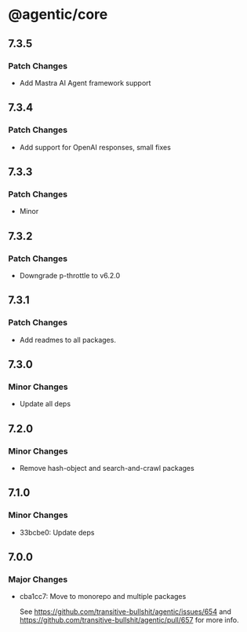 # @agentic/core

## 7.3.5

### Patch Changes

- Add Mastra AI Agent framework support

## 7.3.4

### Patch Changes

- Add support for OpenAI responses, small fixes

## 7.3.3

### Patch Changes

- Minor

## 7.3.2

### Patch Changes

- Downgrade p-throttle to v6.2.0

## 7.3.1

### Patch Changes

- Add readmes to all packages.

## 7.3.0

### Minor Changes

- Update all deps

## 7.2.0

### Minor Changes

- Remove hash-object and search-and-crawl packages

## 7.1.0

### Minor Changes

- 33bcbe0: Update deps

## 7.0.0

### Major Changes

- cba1cc7: Move to monorepo and multiple packages

  See https://github.com/transitive-bullshit/agentic/issues/654 and https://github.com/transitive-bullshit/agentic/pull/657 for more info.
